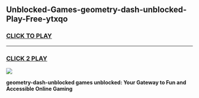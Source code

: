
## Unblocked-Games-geometry-dash-unblocked-Play-Free-ytxqo
<h3>
<a href="https://premium76.site?title=geometry-dash-unblocked&ref=10A">CLICK TO PLAY</a></h3>
<hr>

<h3>
<a href="https://premium76.site?title=geometry-dash-unblocked&ref=10A">CLICK 2 PLAY</a>
  
</h3>

<a href="https://premium76.site?title=geometry-dash-unblocked&ref=10A"><img src="https://clearcache.store/games.png"></a>


**geometry-dash-unblocked games unblocked: Your Gateway to Fun and Accessible Online Gaming**
